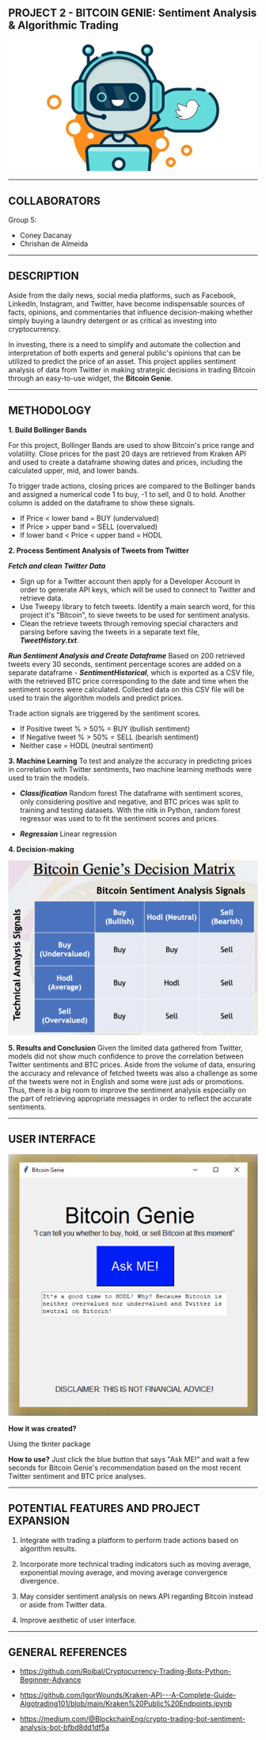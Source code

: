 ## PROJECT 2 - BITCOIN GENIE: Sentiment Analysis & Algorithmic Trading

![CrytoGenie](Images/shutterstock_659742613-compressor.jpg)

---

##  COLLABORATORS
Group 5:
- Coney Dacanay
- Chrishan de Almeida

---
##  DESCRIPTION  

Aside from the daily news, social media platforms, such as Facebook, LinkedIn, Instagram, and Twitter, have become indispensable sources of facts, opinions, and commentaries that influence decision-making whether simply buying a laundry detergent or as critical as investing into cryptocurrency. 

In investing, there is a need to simplify and automate the collection and interpretation of both experts and general public's opinions that can be utilized to predict the price of an asset. This project applies sentiment analysis of data from Twitter in making strategic decisions in trading Bitcoin through an easy-to-use widget, the <strong>Bitcoin Genie</strong>.


---
## METHODOLOGY

**1. Build Bollinger Bands**

 For this project, Bollinger Bands are used to show Bitcoin's price range and volatility. Close prices for the past 20 days are retrieved from Kraken API and used to create a dataframe showing dates and prices, including the calculated upper, mid, and lower bands. 

To trigger trade actions, closing prices are compared to the Bollinger bands and assigned a numerical code 1 to buy, -1 to sell, and 0 to hold. Another column is added on the dataframe to show these signals. 
- If Price < lower band = BUY (undervalued)
- If Price > upper band = SELL (overvalued)
- If lower band < Price < upper band = HODL


**2. Process Sentiment Analysis of Tweets from Twitter**

**_Fetch and clean Twitter Data_**
- Sign up for a Twitter account then apply for a Developer Account in order to generate API keys, which will be used to connect to Twitter and retrieve data.
- Use Tweepy library to fetch tweets. Identify a main search word, for this project it's "Bitcoin", to sieve tweets to be used for sentiment analysis.
- Clean the retrieve tweets through removing special characters and parsing before saving the tweets in a separate text file, _*<strong>TweetHistory.txt*_</strong>.

**_Run Sentiment Analysis and Create Dataframe_** 
Based on 200 retrieved tweets every 30 seconds, sentiment percentage scores are added on a separate dataframe - _*<strong> SentimentHistorical*_</strong>, which is exported as a CSV file, with the retrieved BTC price corresponding to the date and time when the sentiment scores were calculated. Collected data on this CSV file will be used to train the algorithm models and predict prices. 

Trade action signals are triggered by the sentiment scores.
- If Positive tweet % > 50% = BUY (bullish sentiment)
- If Negative tweet % > 50% = SELL (bearish sentiment)
- Neither case = HODL (neutral sentiment)

**3. Machine Learning**
To test and analyze the accuracy in predicting prices in correlation with Twitter sentiments, two machine learning methods were used to train the models.

- **_Classification_**
Random forest 
The dataframe with sentiment scores, only considering positive and negative, and BTC prices was split to training and testing datasets. With the nltk in Python, random forest regressor was used to to fit  the sentiment scores and prices.


- **_Regression_**
Linear regression

**4. Decision-making**

![DecisionMatrix](Images/bitcoingenie_decision_matrix.png)

**5. Results and Conclusion**
 Given the limited data gathered from Twitter, models did not show much confidence to prove the correlation between Twitter sentiments and BTC prices. Aside from the volume of data, ensuring the accuracy and relevance of fetched tweets was also a challenge as some of the tweets were not in English and some were just ads or promotions. Thus, there is a big room to improve the sentiment analysis especially on the part of retrieving appropriate messages in order to reflect the accurate sentiments.


---
## USER INTERFACE

![BitcoinGenie_UI](Images/bitcoingenie_UI.png)

**How it was created?**

Using the tknter package

**How to use?**
Just click the blue button that says "Ask ME!" and wait a few seconds for Bitcoin Genie's recommendation based on the most recent Twitter sentiment  and BTC price analyses. 

---
## POTENTIAL FEATURES AND PROJECT EXPANSION

1. Integrate with trading a platform to perform trade actions based on algorithm results. 

2. Incorporate more technical trading indicators such as moving average, exponential moving average, and moving average convergence divergence.

3. May consider sentiment analysis on news API regarding Bitcoin instead or aside from Twitter data.

4. Improve aesthetic of user interface.

---
## GENERAL REFERENCES

- https://github.com/Roibal/Cryptocurrency-Trading-Bots-Python-Beginner-Advance


- https://github.com/IgorWounds/Kraken-API---A-Complete-Guide-Algotrading101/blob/main/Kraken%20Public%20Endpoints.ipynb


- https://medium.com/@BlockchainEng/crypto-trading-bot-sentiment-analysis-bot-bfbd8dd1df5a


